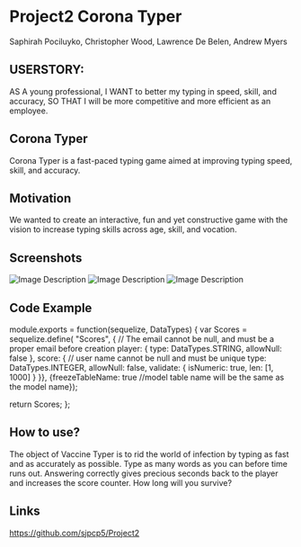 # Project2 Corona Typer
Saphirah Pociluyko, Christopher Wood, Lawrence De Belen, Andrew Myers

## USERSTORY:
AS A young professional, I WANT to better my typing in speed, skill, and accuracy, SO THAT I will be more competitive and more efficient as an employee.

## Corona Typer
Corona Typer is a fast-paced typing game aimed at improving typing speed, skill, and accuracy.

## Motivation
We wanted to create an interactive, fun and yet constructive game with the vision to increase typing skills across age, skill, and vocation.

## Screenshots
![Image Description](https://imgur.com/a/p74bUvC)
![Image Description](https://imgur.com/a/pkfKveP)
![Image Description](https://imgur.com/a/Q14ljfd)

## Code Example
module.exports = function(sequelize, DataTypes) {
  var Scores = sequelize.define(
    "Scores",
    {
      // The email cannot be null, and must be a proper email before creation
      player: {
        type: DataTypes.STRING,
        allowNull: false
      },
      score: {
        // user name  cannot be null and must be unique
        type: DataTypes.INTEGER,
        allowNull: false,
        validate: {
          isNumeric: true,
          len: [1, 1000]
        }
      }},
    {freezeTableName: true //model table name will be the same as the model name});

  return Scores;
};

## How to use?
The object of Vaccine Typer is to rid the world of infection by typing as fast and as accurately as possible. Type as many words as you can before time runs out. Answering correctly gives precious seconds back to the player and increases the score counter. How long will you survive?

## Links
https://github.com/sjpcp5/Project2